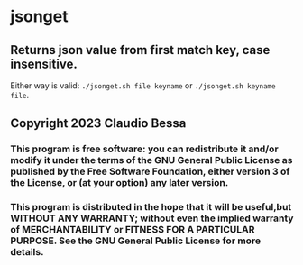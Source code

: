 # jsonget
## Returns json value from first match key, case insensitive.

Either way is valid: `./jsonget.sh file keyname` or `./jsonget.sh keyname file`.

## Copyright 2023 Claudio Bessa

### This program is free software: you can redistribute it and/or modify it under the terms of the GNU General Public License as published by the Free Software Foundation, either version 3 of the License, or (at your option) any later version.

### This program is distributed in the hope that it will be useful,but WITHOUT ANY WARRANTY; without even the implied warranty of MERCHANTABILITY or FITNESS FOR A PARTICULAR PURPOSE.  See the GNU General Public License for more details.
